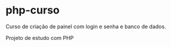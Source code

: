 # php-curso
Curso de criação de painel com login e senha e banco de dados. 


Projeto de estudo com PHP
